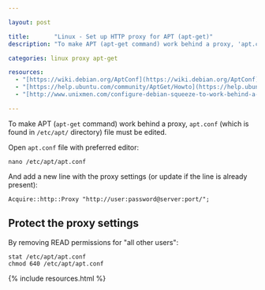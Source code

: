 ```yaml
---

layout: post

title:       "Linux - Set up HTTP proxy for APT (apt-get)"
description: "To make APT (apt-get command) work behind a proxy, 'apt.conf' (which is found in '/etc/apt/' directory) file must be edited."

categories: linux proxy apt-get

resources:
  - "[https://wiki.debian.org/AptConf](https://wiki.debian.org/AptConf)"
  - "[https://help.ubuntu.com/community/AptGet/Howto](https://help.ubuntu.com/community/AptGet/Howto)"
  - "[http://www.unixmen.com/configure-debian-squeeze-to-work-behind-a-proxy-faqs/](http://www.unixmen.com/configure-debian-squeeze-to-work-behind-a-proxy-faqs/)"

---
```



To make APT (`apt-get` command) work behind a proxy, `apt.conf` (which is found in `/etc/apt/` directory) file must be edited.

Open `apt.conf` file with preferred editor:

```terminal
nano /etc/apt/apt.conf
```

And add a new line with the proxy settings (or update if the line is already present):

```
Acquire::http::Proxy "http://user:password@server:port/";
```


## Protect the proxy settings

By removing READ permissions for "all other users":

```terminal
stat /etc/apt/apt.conf
chmod 640 /etc/apt/apt.conf
```


{% include resources.html %}